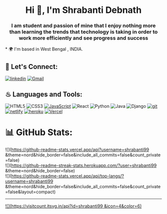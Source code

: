 <h1 align="center">Hi 👋, I'm Shrabanti Debnath</h1>
<h3 align="center">I am student and passion of mine that I enjoy nothing more than learning the trends that technology is taking in order to work more efficiently and see progress and success</h3>
* 🌍  I'm based in West Bengal , INDIA.

## 🔰 Let's Connect:

[![linkedin](https://img.shields.io/badge/LinkedIn-0077B5?style=for-the-badge&logo=linkedin&logoColor=white)](https://www.linkedin.com/in/shrabanti-debnath-34aa671b2/)
[![Gmail](https://img.shields.io/badge/Gmail-D14836?style=for-the-badge&logo=gmail&logoColor=white)](shrabantidebnath99@gmail.com)



## ♨ Languages and Tools:
![HTML5](https://img.shields.io/badge/html5-%23E34F26.svg?style=for-the-badge&logo=html5&logoColor=white)
![CSS3](https://img.shields.io/badge/css3-%231572B6.svg?style=for-the-badge&logo=css3&logoColor=white)
[![JavaScript](https://img.shields.io/badge/JavaScript-323330?style=for-the-badge&logo=javascript&logoColor=F7DF1E)](https://developer.mozilla.org/en-US/docs/Web/JavaScript)
![React](https://img.shields.io/badge/react-%2320232a.svg?style=for-the-badge&logo=react&logoColor=%2361DAFB)
![Python](https://img.shields.io/badge/python-3670A0?style=for-the-badge&logo=python&logoColor=ffdd54)
![Java](https://img.shields.io/badge/java-%23ED8B00.svg?style=for-the-badge&logo=openjdk&logoColor=white)
![Django](https://img.shields.io/badge/django-%23092E20.svg?style=for-the-badge&logo=django&logoColor=white)
[![git](https://img.shields.io/badge/GIT-E44C30?style=for-the-badge&logo=git&logoColor=white)](https://git-scm.com/)
[![netlify](https://img.shields.io/badge/Netlify-00C7B7?style=for-the-badge&logo=netlify&logoColor=white)](https://www.netlify.com/)
[![heroku](https://img.shields.io/badge/Heroku-430098?style=for-the-badge&logo=heroku&logoColor=white)](https://www.heroku.com/)
[![Vercel](https://img.shields.io/badge/Vercel-000000?style=for-the-badge&logo=vercel&logoColor=white)](https://vercel.com/)

# 📊 GitHub Stats:
![](https://github-readme-stats.vercel.app/api?username=shrabanti99 &theme=nord&hide_border=false&include_all_commits=false&count_private=false)<br/>
![](https://github-readme-streak-stats.herokuapp.com/?user=shrabanti99 &theme=nord&hide_border=false)<br/>
![](https://github-readme-stats.vercel.app/api/top-langs/?username=shrabanti99 &theme=nord&hide_border=false&include_all_commits=false&count_private=false&layout=compact)

---
[![](https://visitcount.itsvg.in/api?id=shrabanti99 &icon=4&color=6)](https://visitcount.itsvg.in)

<!-- Proudly created with GPRM ( https://gprm.itsvg.in ) -->
